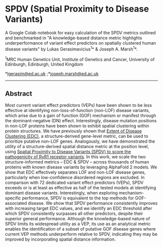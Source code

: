 # SPDV (Spatial Proximity to Disease Variants)

A Google Colab notebook for easy calculation of the SPDV metrics outlined and benchmarked in "A knowledge-based distance metric highlights underperformance of variant effect predictors on spatially clustered human disease variants" by Lukas Gerasimavicius<sup>1</sup>* & Joseph A. Marsh<sup>1</sup>*.

<sup>1</sup>MRC Human Genetics Unit, Institute of Genetics and Cancer, University of Edinburgh, Edinburgh, United Kingdom

*lgerasim@ed.ac.uk ;*joseph.marsh@ed.ac.uk

--------

Abstract
--------
Most current variant effect predictors (VEPs) have been shown to be less effective at identifying non-loss-of-function (non-LOF) disease variants, which arise due to a gain of function (GOF) mechanism or manifest through the dominant-negative (DN) effect. Interestingly, disease mutation positions in non-LOF proteins have been shown to exhibit spatial clustering within protein structures. We have previously shown that [Extent of Disease Clustering (EDC)](https://colab.research.google.com/drive/11u6RuvZHZmyCXT8vavdrtFfW5rEbMEnG), a structure-derived gene-level metric, can be used to prioritize putative non-LOF genes. Analogously, we have demonstrated the utility of a structure-derived spatial distance metric at the position level, using [Spatial Proximity to Disease Variants (SPDV) to score the pathogenicity of RyR1 receptor variants](www.medrxiv.org/content/10.1101/2025.04.02.25325085v1.full). In this work, we scale the two structure-informed metrics – EDC & SPDV – across thousands of human proteins with known disease variants by leveraging AlphaFold 2 models. We show that EDC effectively separates LOF and non-LOF disease genes, particularly when low-confidence disordered regions are excluded. In comparison with 72 dedicated variant effect predictors (VEPs), SPDV exceeds or is at least as effective as half of the tested models at identifying dominant disease variants. Interestingly, when exploring mechanism-specific performance, SPDV is equivalent to the top methods for GOF-associated disease. We show that SPDV performance consistently improves with increasing target EDC values, and we identify an EDC threshold after which SPDV consistently surpasses all other predictors, despite their superior general performance. Although the knowledge-based nature of SPDV limits its widespread utility as a VEP, its use as an analytical metric enables the identification of a subset of putative GOF disease genes where current VEP methods underperform relative to SPDV, indicating they may be improved by incorporating spatial distance information.
